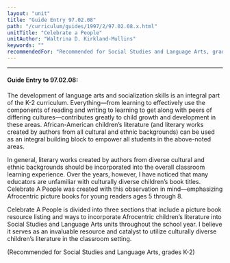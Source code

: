 ```yaml
---
layout: "unit"
title: "Guide Entry 97.02.08"
path: "/curriculum/guides/1997/2/97.02.08.x.html"
unitTitle: "Celebrate a People"
unitAuthor: "Waltrina D. Kirkland-Mullins"
keywords: ""
recommendedFor: "Recommended for Social Studies and Language Arts, grades K-2"
---
```

<body>
<hr/>
<h4>
Guide Entry to 97.02.08:
</h4>
The development of language arts and socialization skills is an integral part of the K-2 curriculum. Everything—from learning to effectively use the components of reading and writing to learning to get along with peers of differing cultures—contributes greatly to child growth and development in these areas. African-American children’s literature (and literary works created by authors from all cultural and ethnic backgrounds) can be used as an integral building block to empower all students in the above-noted areas.
<p>
In general, literary works created by authors from diverse cultural and ethnic backgrounds should be incorporated into the overall classroom learning experience. Over the years, however, I have noticed that many educators are unfamiliar with culturally diverse children’s book titles. Celebrate A People was created with this observation in mind—emphasizing Afrocentric picture books for young readers ages 5 through 8.
</p>
<p>
Celebrate A People is divided into three sections that include a picture book resource listing and ways to incorporate Afrocentric children’s literature into Social Studies and Language Arts units throughout the school year. I believe it serves as an invaluable resource and catalyst to utilize culturally diverse children’s literature in the classroom setting.
</p>
<p>
(Recommended for Social Studies and Language Arts, grades K-2)
</p>
</body>